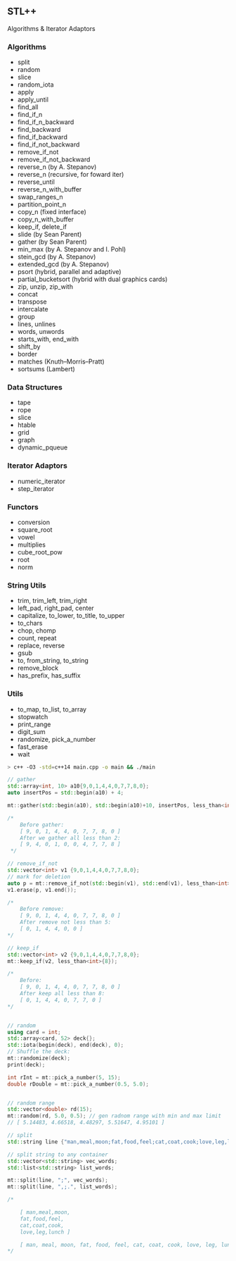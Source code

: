 ## STL++ 
Algorithms &amp; Iterator Adaptors

### Algorithms

* split
* random
* slice
* random_iota
* apply
* apply_until
* find_all
* find_if_n
* find_if_n_backward
* find_backward
* find_if_backward
* find_if_not_backward
* remove_if_not 
* remove_if_not_backward
* reverse_n (by A. Stepanov)
* reverse_n (recursive, for foward iter)
* reverse_until
* reverse_n_with_buffer
* swap_ranges_n
* partition_point_n
* copy_n (fixed interface)
* copy_n_with_buffer
* keep_if, delete_if
* slide (by Sean Parent)
* gather (by Sean Parent)
* min_max (by A. Stepanov and I. Pohl)
* stein_gcd (by A. Stepanov)
* extended_gcd (by A. Stepanov)
* psort (hybrid, parallel and adaptive)
* partial_bucketsort (hybrid with dual graphics cards)
* zip, unzip, zip_with
* concat
* transpose
* intercalate
* group
* lines, unlines
* words, unwords
* starts_with, end_with
* shift_by
* border
* matches (Knuth–Morris–Pratt)
* sortsums (Lambert)

### Data Structures
* tape
* rope
* slice
* htable
* grid
* graph
* dynamic_pqueue

### Iterator Adaptors
* numeric_iterator
* step_iterator

### Functors
* conversion
* square_root
* vowel
* multiplies
* cube_root_pow
* root
* norm

### String Utils
* trim, trim_left, trim_right
* left_pad, right_pad, center
* capitalize, to_lower, to_title, to_upper
* to_chars
* chop, chomp
* count, repeat
* replace, reverse
* gsub
* to, from_string, to_string
* remove_block
* has_prefix, has_suffix

### Utils
* to_map, to_list, to_array
* stopwatch
* print_range
* digit_sum
* randomize, pick_a_number
* fast_erase
* wait

```sh
> c++ -O3 -std=c++14 main.cpp -o main && ./main
```

``` cpp
// gather
std::array<int, 10> a10{9,0,1,4,4,0,7,7,8,0};
auto insertPos = std::begin(a10) + 4;

mt::gather(std::begin(a10), std::begin(a10)+10, insertPos, less_than<int>{2});

/*
	Before gather:
  	[ 9, 0, 1, 4, 4, 0, 7, 7, 8, 0 ]
  	After we gather all less than 2:
  	[ 9, 4, 0, 1, 0, 0, 4, 7, 7, 8 ]
 */

// remove_if_not
std::vector<int> v1 {9,0,1,4,4,0,7,7,8,0};
// mark for deletion
auto p = mt::remove_if_not(std::begin(v1), std::end(v1), less_than<int>{5});
v1.erase(p, v1.end());

/* 
	Before remove:
	[ 9, 0, 1, 4, 4, 0, 7, 7, 8, 0 ]
	After remove not less than 5:
	[ 0, 1, 4, 4, 0, 0 ]
*/

// keep_if
std::vector<int> v2 {9,0,1,4,4,0,7,7,8,0};
mt::keep_if(v2, less_than<int>{8});

/*
	Before:
	[ 9, 0, 1, 4, 4, 0, 7, 7, 8, 0 ]
	After keep all less than 8:
	[ 0, 1, 4, 4, 0, 7, 7, 0 ]
*/


// random
using card = int;
std::array<card, 52> deck{};
std::iota(begin(deck), end(deck), 0);
// Shuffle the deck:
mt::randomize(deck);
print(deck);

int rInt = mt::pick_a_number(5, 15);
double rDouble = mt::pick_a_number(0.5, 5.0);


// random range
std::vector<double> rd(15);
mt::random(rd, 5.0, 0.5); // gen radnom range with min and max limit
// [ 5.14483, 4.66518, 4.48297, 5.51647, 4.95101 ]

// split
std::string line {"man,meal,moon;fat,food,feel;cat,coat,cook;love,leg,lunch"};

// split string to any container
std::vector<std::string> vec_words;
std::list<std::string> list_words;

mt::split(line, ";", vec_words);
mt::split(line, ",;.", list_words);

/*

	[ man,meal,moon, 
	fat,food,feel, 
	cat,coat,cook, 
	love,leg,lunch ]

	[ man, meal, moon, fat, food, feel, cat, coat, cook, love, leg, lunch ]
*/

``` 

